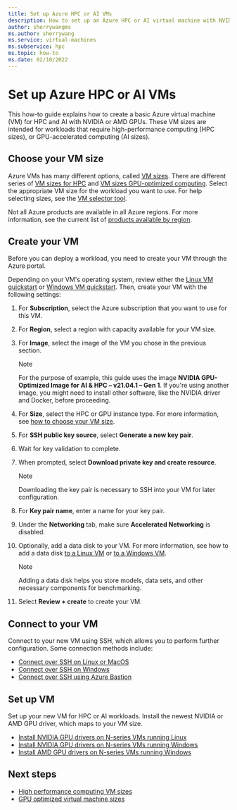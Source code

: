 ```yaml
---
title: Set up Azure HPC or AI VMs
description: How to set up an Azure HPC or AI virtual machine with NVIDIA or AMD GPUs using the Azure portal.
author: sherrywangms 
ms.author: sherrywang 
ms.service: virtual-machines
ms.subservice: hpc
ms.topic: how-to
ms.date: 02/10/2022
---
```


# Set up Azure HPC or AI VMs

This how-to guide explains how to create a basic Azure virtual machine (VM) for HPC and AI with NVIDIA or AMD GPUs. These VM sizes are intended for workloads that require high-performance computing (HPC sizes), or GPU-accelerated computing (AI sizes).

## Choose your VM size

Azure VMs has many different options, called [VM sizes](../virtual-machines/sizes.md). There are different series of [VM sizes for HPC](../virtual-machines/sizes-hpc.md) and [VM sizes GPU-optimized computing](..virtual-machines/sizes-gpu.md). Select the appropriate VM size for the workload you want to use. For help selecting sizes, see the [VM selector tool](https://azure.microsoft.com/pricing/vm-selector/). 

Not all Azure products are available in all Azure regions. For more information, see the current list of [products available by region](https://azure.microsoft.com/en-us/global-infrastructure/services/).

## Create your VM

Before you can deploy a workload, you need to create your VM through the Azure portal.

Depending on your VM's operating system, review either the [Linux VM quickstart](../virtual-machines/linux/quick-create-portal.md) or [Windows VM quickstart](../virtual-machines/windows/quick-create-portal.md). Then, create your VM with the following settings:

1. For **Subscription**, select the Azure subscription that you want to use for this VM.

1. For **Region**, select a region with capacity available for your VM size.

1. For **Image**, select the image of the VM you chose in the previous section.

    > [!NOTE]
    > For the purpose of example, this guide uses the image **NVIDIA GPU-Optimized Image for AI & HPC – v21.04.1 – Gen 1**. If you're using another image, you might need to install other software, like the NVIDIA driver and Docker, before proceeding.

1. For **Size**, select the HPC or GPU instance type. For more information, see [how to choose your VM size](#choose-your-vm-size).

1. For **SSH public key source**, select **Generate a new key pair**.

1. Wait for key validation to complete.

1. When prompted, select **Download private key and create resource**.

    > [!NOTE]
    > Downloading the key pair is necessary to SSH into your VM for later configuration.

1. For **Key pair name**, enter a name for your key pair.

1. Under the **Networking** tab, make sure **Accelerated Networking** is disabled.

1. Optionally, add a data disk to your VM. For more information, see how to add a data disk [to a Linux VM](../virtual-machines/linux/attach-disk-portal.md) or [to a Windows VM](../virtual-machines/windows/attach-managed-disk-portal.md).

    > [!NOTE]
    > Adding a data disk helps you store models, data sets, and other necessary components for benchmarking. 

1. Select **Review + create** to create your VM.

## Connect to your VM

Connect to your new VM using SSH, which allows you to perform further configuration. Some connection methods include:

- [Connect over SSH on Linux or MacOS](../virtual-machines/linux/mac-create-ssh-keys.md#ssh-into-your-vm)
- [Connect over SSH on Windows](../virtual-machines/linux/ssh-from-windows.md#connect-to-your-vm)
- [Connect over SSH using Azure Bastion](../bastion/bastion-connect-vm-ssh-linux.md)

## Set up VM

Set up your new VM for HPC or AI workloads. Install the newest NVIDIA or AMD GPU driver, which maps to your VM size.

- [Install NVIDIA GPU drivers on N-series VMs running Linux](../virtual-machines/linux/n-series-driver-setup.md)
- [Install NVIDIA GPU drivers on N-series VMs running Windows](../virtual-machines/windows/n-series-driver-setup.md)
- [Install AMD GPU drivers on N-series VMs running Windows](../virtual-machines/windows/n-series-amd-driver-setup.md)

## Next steps

- [High performance computing VM sizes](../virtual-machines/sizes-hpc.md)
- [GPU optimized virtual machine sizes](../virtual-machines/sizes-gpu.md)
